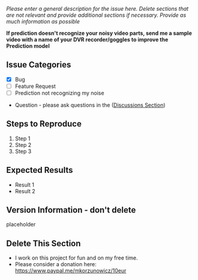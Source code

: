 *Please enter a general description for the issue here. Delete sections that are not relevant and provide additional sections if necessary.*
*Provide as much information as possible*

**If prediction doesn't recognize your noisy video parts, send me a sample video with a name of your DVR recorder/goggles to improve the Prediction model**

## Issue Categories

 - [x] Bug
 - [ ] Feature Request
 - [ ] Prediction not recognizing my noise
 - Question - please ask questions in the ([Discussions Section](https://github.com/mkorzunowicz/fpvnoisedetector/discussions))

## Steps to Reproduce

 1. Step 1
 2. Step 2
 3. Step 3

## Expected Results

 - Result 1
 - Result 2

## Version Information - don't delete

placeholder

## Delete This Section

- I work on this project for fun and on my free time.
- Please consider a donation here: https://www.paypal.me/mkorzunowicz/10eur